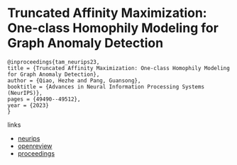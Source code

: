 # Truncated Affinity Maximization: One-class Homophily Modeling for Graph Anomaly Detection

```
@inproceedings{tam_neurips23,
title = {Truncated Affinity Maximization: One-class Homophily Modeling for Graph Anomaly Detection},
author = {Qiao, Hezhe and Pang, Guansong},
booktitle = {Advances in Neural Information Processing Systems (NeurIPS)},
pages = {49490--49512},
year = {2023}
}
```

links
- [neurips](https://nips.cc/Conferences/2023/Schedule?showEvent=70486)
- [openreview](https://openreview.net/forum?id=nq4OhifyEe)
- [proceedings](https://papers.nips.cc//paper_files/paper/2023/hash/9b905031125e56a557db38dff4fa8d21-Abstract-Conference.html)
